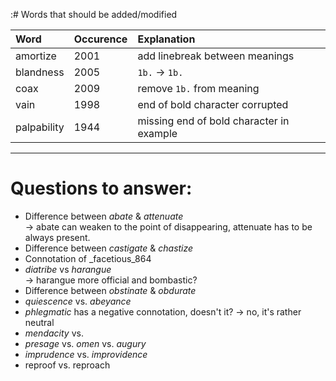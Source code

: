 :# Words that should be added/modified

| Word              | Occurence | Explanation                              |
| :---------------- | :-------- | :----------------------                  |
| amortize          | 2001      | add linebreak between meanings           |
| blandness         | 2005      | `1b.` -> `1b. `                          |
| coax              | 2009      | remove `1b.` from meaning                |
| vain              | 1998      | end of bold character corrupted          |
| palpability       | 1944      | missing end of bold character in example |

----

# Questions to answer:

- Difference between _abate_ & _attenuate_<br />
  → abate can weaken to	 the point of disappearing, attenuate has to be always present.
- Difference between _castigate_ & _chastize_
- Connotation of _facetious_864
- _diatribe_ vs _harangue_<br />
  → harangue more official and bombastic?
- Difference between _obstinate_ &  _obdurate_
- _quiescence_ vs. _abeyance_
- _phlegmatic_ has a negative connotation, doesn't it? -> no, it's rather neutral
- _mendacity_ vs.
- _presage_ vs. _omen_ vs. _augury_
- _imprudence_ vs. _improvidence_
- reproof vs. reproach
